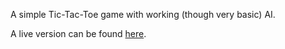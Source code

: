 A simple Tic-Tac-Toe game with working (though very basic) AI.

A live version can be found [here](http://bgayne.website/ttt).
